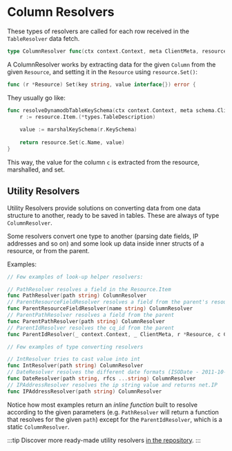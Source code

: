 # Column Resolvers

These types of resolvers are called for each row received in the `TableResolver` data fetch.

```go
type ColumnResolver func(ctx context.Context, meta ClientMeta, resource *Resource, c Column) error
```

A ColumnResolver works by extracting data for the given `Column` from the given `Resource`, and setting it in the `Resource` using `resource.Set()`:

```go
func (r *Resource) Set(key string, value interface{}) error {
```

They usually go like:

```go
func resolveDynamodbTableKeySchema(ctx context.Context, meta schema.ClientMeta, resource *schema.Resource, c schema.Column) error {
	r := resource.Item.(*types.TableDescription)
	
	value := marshalKeySchema(r.KeySchema)
	
	return resource.Set(c.Name, value)
}
```

This way, the value for the column `c` is extracted from the resource, marshalled, and set.

## Utility Resolvers

Utility Resolvers provide solutions on converting data from one data structure to another, ready to be saved in tables. These are always of type `ColumnResolver`.

Some resolvers convert one type to another (parsing date fields, IP addresses and so on) and some look up data inside inner structs of a resource, or from the parent.

Examples:

```go
// Few examples of look-up helper resolvers:

// PathResolver resolves a field in the Resource.Item
func PathResolver(path string) ColumnResolver 
// ParentResourceFieldResolver resolves a field from the parent's resource, the value is expected to be set, if name isn't set the field will be set to null
func ParentResourceFieldResolver(name string) ColumnResolver 
// ParentPathResolver resolves a field from the parent
func ParentPathResolver(path string) ColumnResolver
// ParentIdResolver resolves the cq_id from the parent
func ParentIdResolver(_ context.Context, _ ClientMeta, r *Resource, c Column) error 

// Few examples of type converting resolvers

// IntResolver tries to cast value into int
func IntResolver(path string) ColumnResolver
// DateResolver resolves the different date formats (ISODate - 2011-10-05T14:48:00.000Z is default) into *time.Time
func DateResolver(path string, rfcs ...string) ColumnResolver
// IPAddressResolver resolves the ip string value and returns net.IP
func IPAddressResolver(path string) ColumnResolver
```

Notice how most examples return an _inline function_ built to resolve according to the given parameters (e.g. `PathResolver` will return a function that resolves for the given `path`) except for the `ParentIdResolver`, which is a static `ColumnResolver`.

:::tip
Discover more ready-made utility resolvers [in the repository](https://github.com/cloudquery/cq-provider-sdk/blob/main/provider/schema/resolvers.go).
:::
